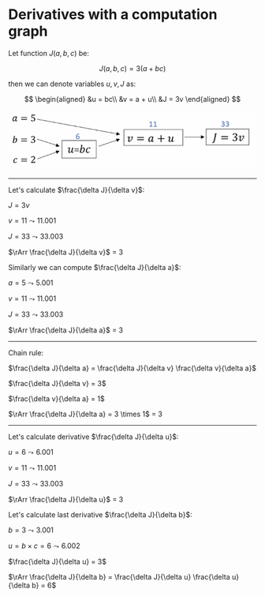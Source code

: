 # Derivatives with a computation graph

Let function $J(a, b, c)$ be:

$$
    J(a,b,c) = 3(a + bc)
$$

then we can denote variables $u, v, J$ as:

$$
\begin{aligned}
    &u = bc\\
    &v = a + u\\
    &J = 3v
\end{aligned}
$$

![Computation graph](images/Annotation%202020-05-09%20173308.png)

---

Let's calculate $\frac{\delta J}{\delta v}$:

$J = 3v$

$v = 11 \leadsto 11.001$

$J = 33 \leadsto 33.003$

$\rArr \frac{\delta J}{\delta v}$ = 3

Similarly we can compute $\frac{\delta J}{\delta a}$:

$a = 5 \leadsto 5.001$

$v = 11 \leadsto 11.001$

$J = 33 \leadsto 33.003$

$\rArr \frac{\delta J}{\delta a}$ = 3

---

Chain rule:

$\frac{\delta J}{\delta a} = \frac{\delta J}{\delta v} \frac{\delta v}{\delta a}$

$\frac{\delta J}{\delta v} = 3$

$\frac{\delta v}{\delta a} = 1$

$\rArr \frac{\delta J}{\delta a} = 3 \times 1$ = 3

---

Let's calculate derivative $\frac{\delta J}{\delta u}$:

$u = 6 \leadsto 6.001$

$v = 11 \leadsto 11.001$

$J = 33 \leadsto 33.003$

$\rArr \frac{\delta J}{\delta u}$ = 3

Let's calculate last derivative $\frac{\delta J}{\delta b}$:

$b = 3 \leadsto 3.001$

$u = b \times c = 6 \leadsto 6.002$

$\frac{\delta J}{\delta u} = 3$

$\rArr \frac{\delta J}{\delta b} = \frac{\delta J}{\delta u} \frac{\delta u}{\delta b} = 6$
